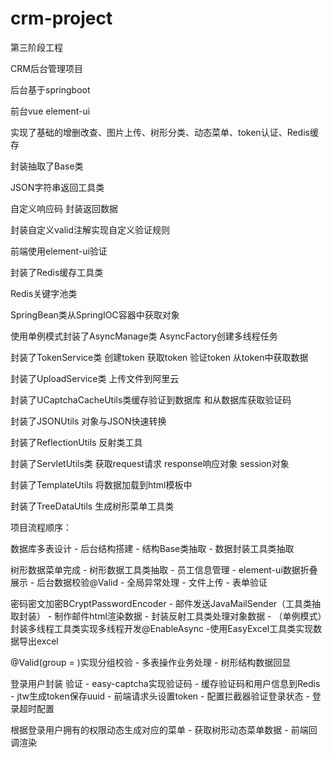 # crm-project
第三阶段工程

CRM后台管理项目

后台基于springboot

前台vue element-ui

实现了基础的增删改查、图片上传、树形分类、动态菜单、token认证、Redis缓存


封装抽取了Base类

JSON字符串返回工具类

自定义响应码 封装返回数据

封装自定义valid注解实现自定义验证规则

前端使用element-ui验证

封装了Redis缓存工具类

Redis关键字池类

SpringBean类从SpringIOC容器中获取对象

使用单例模式封装了AsyncManage类 AsyncFactory创建多线程任务

封装了TokenService类 创建token 获取token 验证token 从token中获取数据

封装了UploadService类 上传文件到阿里云

封装了UCaptchaCacheUtils类缓存验证到数据库 和从数据库获取验证码

封装了JSONUtils 对象与JSON快速转换

封装了ReflectionUtils 反射类工具

封装了ServletUtils类 获取request请求  response响应对象 session对象

封装了TemplateUtils 将数据加载到html模板中

封装了TreeDataUtils 生成树形菜单工具类




项目流程顺序：



数据库多表设计 - 后台结构搭建 - 结构Base类抽取 - 数据封装工具类抽取 

树形数据菜单完成 - 树形数据工具类抽取 - 员工信息管理 - element-ui数据折叠展示 - 后台数据校验@Valid - 全局异常处理 - 文件上传 - 表单验证

密码密文加密BCryptPasswordEncoder - 邮件发送JavaMailSender（工具类抽取封装） - 制作邮件html渲染数据 - 封装反射工具类处理对象数据 - （单例模式）封装多线程工具类实现多线程开发@EnableAsync -使用EasyExcel工具类实现数据导出excel

@Valid(group = )实现分组校验 - 多表操作业务处理 - 树形结构数据回显

登录用户封装 验证 - easy-captcha实现验证码 - 缓存验证码和用户信息到Redis - jtw生成token保存uuid - 前端请求头设置token - 配置拦截器验证登录状态 - 登录超时配置

根据登录用户拥有的权限动态生成对应的菜单 - 获取树形动态菜单数据 - 前端回调渲染

